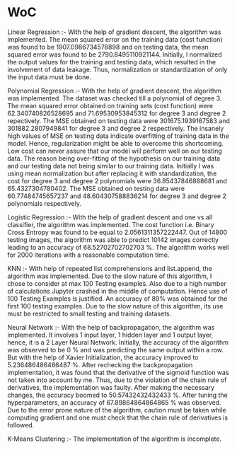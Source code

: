 # WoC
Linear Regression :- 
With the help of gradient descent, the algorithm was implemented. The mean squared error on the training data (cost function) was found to be 1907.0986734578898 and on testing data, the mean squared error was found to be 2790.8495110921144.
Initially, I normalized the output values for the training and testing data, which resulted in the involvement of data leakage. Thus, normalization or standardization of only the input data must be done.

Polynomial Regression :- 
With the help of gradient descent, the algorithm was implemented. The dataset was checked till a polynomial of degree 3. The mean squared error obtained on training sets (cost function) were 62.340740826528695 and 71.69530953845312 for degree 3 and degree 2 repectively. The MSE obtained on testing data were 301675.1939167583 and 301882.2807949841 for degree 3 and degree 2 respectively.
The insanely high values of MSE on testing data indicate overfitting of training data in the model. Hence, regularization might be able to overcome this shortcoming.
Low cost can never assure that our model will perform well on our testing data. The reason being over-fitting of the hypothesis on our training data and our testing data not being similar to our training data. Initially I was using mean normalization but after replacing it with standardization, the cost for degree 3 and degree 2 polynomials were 36.85437846888681 and 65.4327304780402. The MSE obtained on testing data were 60.77484745657237 and 48.604307588836214 for degree 3 and degree 2 polynomials respectively.

Logistic Regression :- 
With the help of gradient descent and one vs all classifier, the algorithm was implemented. The cost function i.e. Binary Cross Entropy was found to be equal to 2.0561311357222447. Out of 14800 testing images, the algorithm was able to predict 10142 images correctly leading to an accuracy of 68.52702702702703 %.
The algorithm works well for 2000 iterations with a reasonable computation time.

KNN :- 
With help of repeated list comprehensions and list.append, the algorithm was implemented. Due to the slow nature of this algorithm, I chose to consider at max 100 Testing examples. Also due to a high number of calculations Jupyter crashed in the middle of computation. Hence use of 100 Testing Examples is justified. An accuracy of 89% was obtained for the first 100 testing examples.
Due to the slow nature of this algorithm, its use must be restricted to small testing and training datasets.

Neural Network :- 
With the help of backpropagation, the algorithm was implemented. It involves 1 input layer, 1 hidden layer and 1 output layer, hence, it is a 2 Layer Neural Network. Initially, the accuracy of the algorithm was observed to be 0 % and was predicting the same output within a row. But with the help of Xavier Initialization, the accuracy improved to 5.236486486486487 %. After rechecking the backpropagation implementation, it was found that the derivative of the sigmoid function was not taken into account by me. Thus, due to the violation of the chain rule of derivatives, the implementation was faulty. After making the necessary changes, the accuracy boomed to 50.57432432432433 %. After tuning the hyperparameters, an accuracy of 67.89864864864865 % was observed.  
Due to the error prone nature of the algorithm, caution must be taken while computing gradient and one must check that the chain rule of derivatives is followed. 

K-Means Clustering :- 
The implementation of the algorithm is incomplete.
